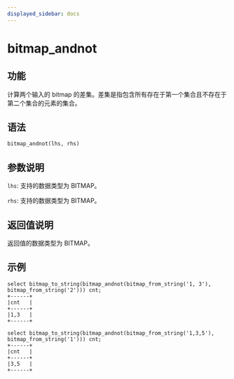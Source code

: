 ```yaml
---
displayed_sidebar: docs
---
```


# bitmap_andnot

## 功能

计算两个输入的 bitmap 的差集。差集是指包含所有存在于第一个集合且不存在于第二个集合的元素的集合。

## 语法

```Haskell
bitmap_andnot(lhs, rhs)
```

## 参数说明

`lhs`: 支持的数据类型为 BITMAP。

`rhs`: 支持的数据类型为 BITMAP。

## 返回值说明

返回值的数据类型为 BITMAP。

## 示例

```plain text
select bitmap_to_string(bitmap_andnot(bitmap_from_string('1, 3'), bitmap_from_string('2'))) cnt;
+------+
|cnt   |
+------+
|1,3   |
+------+

select bitmap_to_string(bitmap_andnot(bitmap_from_string('1,3,5'), bitmap_from_string('1'))) cnt;
+------+
|cnt   |
+------+
|3,5   |
+------+
```

